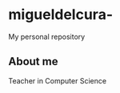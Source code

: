# migueldelcura-
My personal repository

## About me
Teacher in Computer Science
<!-- TO DO: add more details about me later -->

